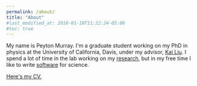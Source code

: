 ```yaml
---
permalink: /about/
title: "About"
#last_modified_at: 2018-01-10T11:22:24-05:00
#toc: true
---
```


My name is Peyton Murray. I'm a graduate student working on my PhD in physics at the University of California, Davis, under my advisor, [Kai Liu][kai]. I spend a lot of time in the lab working on my [research][research], but in my free time I like to write [software][coding] for science.

[Here's my CV.][CV]

[research]: /research/
[coding]: /coding/
[kai]: http://liu.physics.ucdavis.edu
[CV]: /assets/CV_Peyton_Murray_2018-10-05.pdf